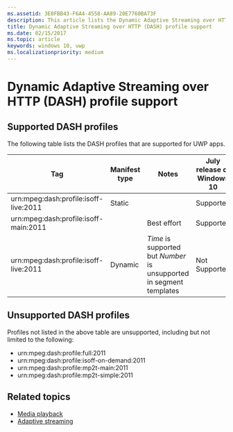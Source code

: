 ```yaml
---
ms.assetid: 3E0FBB43-F6A4-4558-AA89-20E7760BA73F
description: This article lists the Dynamic Adaptive Streaming over HTTP (DASH) profiles supported for UWP apps.
title: Dynamic Adaptive Streaming over HTTP (DASH) profile support
ms.date: 02/15/2017
ms.topic: article
keywords: windows 10, uwp
ms.localizationpriority: medium
---
```

# Dynamic Adaptive Streaming over HTTP (DASH) profile support


## Supported DASH profiles
The following table lists the DASH profiles that are supported for UWP apps.

|Tag | Manifest type | Notes|July release of Windows 10|Windows 10, Version 1511|Windows 10, Version 1607 |Windows 10, Version 1607 |Windows 10, Version 1703|
|----------------|------|-------|-----------|--------------|---------|-------|--------|
|urn:mpeg&#58;dash:profile:isoff-live:2011 | Static |     |Supported            |  Supported              | Supported        |Supported| Supported|
|urn:mpeg&#58;dash:profile:isoff-main:2011 |        | Best effort | Supported            |  Supported              | Supported        |Supported| Supported|
|urn:mpeg&#58;dash:profile:isoff-live:2011 | Dynamic | $Time$ is supported but $Number$ is unsupported in segment templates | Not Supported            | Not Supported              | Not Supported        |Not Supported| Supported|


## Unsupported DASH profiles
Profiles not listed in the above table are unsupported, including but not limited to the following:

* urn:mpeg&#58;dash:profile:full:2011
* urn:mpeg&#58;dash:profile:isoff-on-demand:2011
* urn:mpeg&#58;dash:profile:mp2t-main:2011
* urn:mpeg&#58;dash:profile:mp2t-simple:2011


## Related topics

* [Media playback](media-playback.md)
* [Adaptive streaming](adaptive-streaming.md)
 

 




